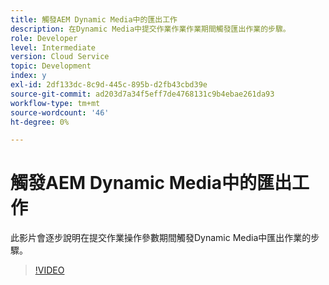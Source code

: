 ```yaml
---
title: 觸發AEM Dynamic Media中的匯出工作
description: 在Dynamic Media中提交作業作業作業期間觸發匯出作業的步驟。
role: Developer
level: Intermediate
version: Cloud Service
topic: Development
index: y
exl-id: 2df133dc-8c9d-445c-895b-d2fb43cbd39e
source-git-commit: ad203d7a34f5eff7de4768131c9b4ebae261da93
workflow-type: tm+mt
source-wordcount: '46'
ht-degree: 0%

---
```


# 觸發AEM Dynamic Media中的匯出工作

此影片會逐步說明在提交作業操作參數期間觸發Dynamic Media中匯出作業的步驟。

>[!VIDEO](https://video.tv.adobe.com/v/335454?quality=9&learn=on)
